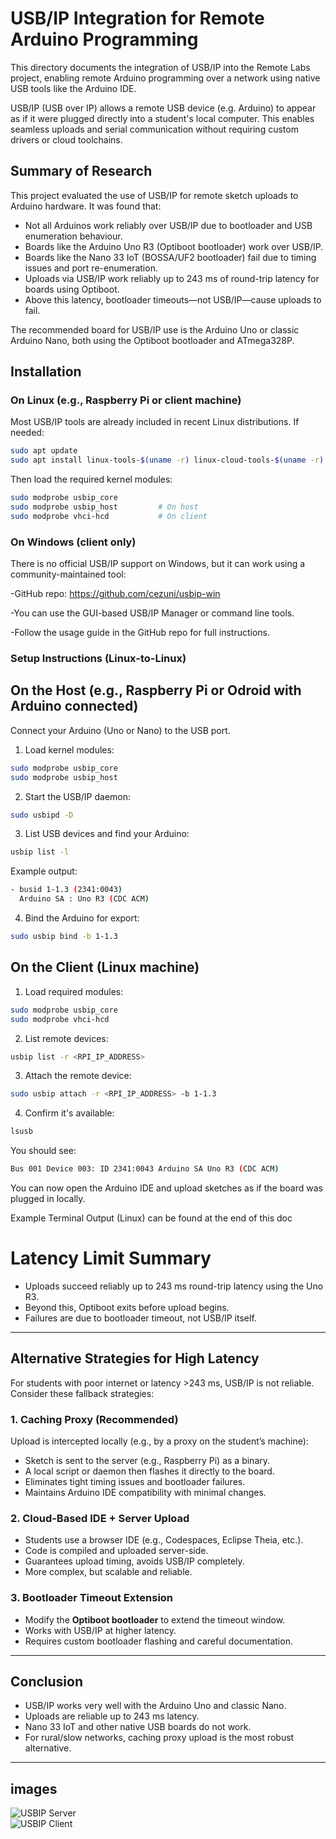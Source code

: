 # USB/IP Integration for Remote Arduino Programming

This directory documents the integration of USB/IP into the Remote Labs project, enabling remote Arduino programming over a network using native USB tools like the Arduino IDE.

USB/IP (USB over IP) allows a remote USB device (e.g. Arduino) to appear as if it were plugged directly into a student's local computer. This enables seamless uploads and serial communication without requiring custom drivers or cloud toolchains.

## Summary of Research

This project evaluated the use of USB/IP for remote sketch uploads to Arduino hardware. It was found that:

- Not all Arduinos work reliably over USB/IP due to bootloader and USB enumeration behaviour.
- Boards like the Arduino Uno R3 (Optiboot bootloader) work over USB/IP.
- Boards like the Nano 33 IoT (BOSSA/UF2 bootloader) fail due to timing issues and port re-enumeration.
- Uploads via USB/IP work reliably up to 243 ms of round-trip latency for boards using Optiboot.
- Above this latency, bootloader timeouts—not USB/IP—cause uploads to fail.

The recommended board for USB/IP use is the Arduino Uno or classic Arduino Nano, both using the Optiboot bootloader and ATmega328P.

## Installation

### On Linux (e.g., Raspberry Pi or client machine)

Most USB/IP tools are already included in recent Linux distributions. If needed:

```bash
sudo apt update
sudo apt install linux-tools-$(uname -r) linux-cloud-tools-$(uname -r)
```
Then load the required kernel modules:

```bash
sudo modprobe usbip_core
sudo modprobe usbip_host         # On host
sudo modprobe vhci-hcd           # On client
```
### On Windows (client only)
There is no official USB/IP support on Windows, but it can work using a community-maintained tool:

-GitHub repo: https://github.com/cezuni/usbip-win

-You can use the GUI-based USB/IP Manager or command line tools.

-Follow the usage guide in the GitHub repo for full instructions.

### Setup Instructions (Linux-to-Linux)
## On the Host (e.g., Raspberry Pi or Odroid with Arduino connected)
Connect your Arduino (Uno or Nano) to the USB port.

1. Load kernel modules:

```bash
sudo modprobe usbip_core
sudo modprobe usbip_host
```
2. Start the USB/IP daemon:

```bash
sudo usbipd -D
```
3. List USB devices and find your Arduino:

```bash
usbip list -l
```
Example output:

```bash
- busid 1-1.3 (2341:0043)
  Arduino SA : Uno R3 (CDC ACM)
```
4. Bind the Arduino for export:

```bash
sudo usbip bind -b 1-1.3
```
## On the Client (Linux machine)
1. Load required modules:

```bash
sudo modprobe usbip_core
sudo modprobe vhci-hcd
```
2. List remote devices:

```bash
usbip list -r <RPI_IP_ADDRESS>
```
3. Attach the remote device:

```bash
sudo usbip attach -r <RPI_IP_ADDRESS> -b 1-1.3
```
4. Confirm it's available:

```bash
lsusb
```
You should see:

```bash
Bus 001 Device 003: ID 2341:0043 Arduino SA Uno R3 (CDC ACM)
```
You can now open the Arduino IDE and upload sketches as if the board was plugged in locally.

Example Terminal Output (Linux) can be found at the end of this doc

# Latency Limit Summary

- Uploads succeed reliably up to 243 ms round-trip latency using the Uno R3.
- Beyond this, Optiboot exits before upload begins.
- Failures are due to bootloader timeout, not USB/IP itself.

---

## Alternative Strategies for High Latency

For students with poor internet or latency >243 ms, USB/IP is not reliable. Consider these fallback strategies:

### 1. Caching Proxy (Recommended)

Upload is intercepted locally (e.g., by a proxy on the student’s machine):

- Sketch is sent to the server (e.g., Raspberry Pi) as a binary.
- A local script or daemon then flashes it directly to the board.
- Eliminates tight timing issues and bootloader failures.
- Maintains Arduino IDE compatibility with minimal changes.

### 2. Cloud-Based IDE + Server Upload

- Students use a browser IDE (e.g., Codespaces, Eclipse Theia, etc.).
- Code is compiled and uploaded server-side.
- Guarantees upload timing, avoids USB/IP completely.
- More complex, but scalable and reliable.

### 3. Bootloader Timeout Extension

- Modify the **Optiboot bootloader** to extend the timeout window.
- Works with USB/IP at higher latency.
- Requires custom bootloader flashing and careful documentation.

---

## Conclusion

- USB/IP works very well with the Arduino Uno and classic Nano.
- Uploads are reliable up to 243 ms latency.
- Nano 33 IoT and other native USB boards do not work.
- For rural/slow networks, caching proxy upload is the most robust alternative.

---

## images

![USBIP Server](../docs/images/usbip_host_terminal.png)  
![USBIP Client](../docs/images/usbip_client_terminal.png)

